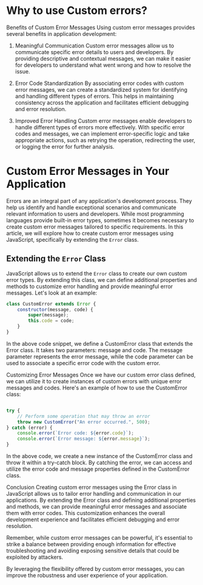 # Why to use Custom errors?

Benefits of Custom Error Messages
Using custom error messages provides several benefits in application development:

1. Meaningful Communication
Custom error messages allow us to communicate specific error details to users and developers. By providing descriptive and contextual messages, we can make it easier for developers to understand what went wrong and how to resolve the issue.

2. Error Code Standardization
By associating error codes with custom error messages, we can create a standardized system for identifying and handling different types of errors. This helps in maintaining consistency across the application and facilitates efficient debugging and error resolution.

3. Improved Error Handling
Custom error messages enable developers to handle different types of errors more effectively. With specific error codes and messages, we can implement error-specific logic and take appropriate actions, such as retrying the operation, redirecting the user, or logging the error for further analysis.


# Custom Error Messages in Your Application

Errors are an integral part of any application's development process. They help us identify and handle exceptional scenarios and communicate relevant information to users and developers. While most programming languages provide built-in error types, sometimes it becomes necessary to create custom error messages tailored to specific requirements. In this article, we will explore how to create custom error messages using JavaScript, specifically by extending the `Error` class.

## Extending the `Error` Class

JavaScript allows us to extend the `Error` class to create our own custom error types. By extending this class, we can define additional properties and methods to customize error handling and provide meaningful error messages. Let's look at an example:

```javascript
class CustomError extends Error {
    constructor(message, code) {
        super(message);
        this.code = code;
    }
}
```

In the above code snippet, we define a CustomError class that extends the Error class. It takes two parameters: message and code. The message parameter represents the error message, while the code parameter can be used to associate a specific error code with the custom error.

Customizing Error Messages
Once we have our custom error class defined, we can utilize it to create instances of custom errors with unique error messages and codes. Here's an example of how to use the CustomError class:

```javascript

try {
    // Perform some operation that may throw an error
    throw new CustomError("An error occurred.", 500);
} catch (error) {
    console.error(`Error code: ${error.code}`);
    console.error(`Error message: ${error.message}`);
}
```
In the above code, we create a new instance of the CustomError class and throw it within a try-catch block. By catching the error, we can access and utilize the error code and message properties defined in the CustomError class.


Conclusion
Creating custom error messages using the Error class in JavaScript allows us to tailor error handling and communication in our applications. By extending the Error class and defining additional properties and methods, we can provide meaningful error messages and associate them with error codes. This customization enhances the overall development experience and facilitates efficient debugging and error resolution.

Remember, while custom error messages can be powerful, it's essential to strike a balance between providing enough information for effective troubleshooting and avoiding exposing sensitive details that could be exploited by attackers.

By leveraging the flexibility offered by custom error messages, you can improve the robustness and user experience of your application.